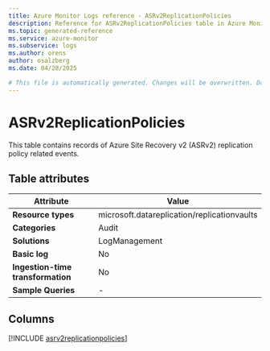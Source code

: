 ```yaml
---
title: Azure Monitor Logs reference - ASRv2ReplicationPolicies
description: Reference for ASRv2ReplicationPolicies table in Azure Monitor Logs.
ms.topic: generated-reference
ms.service: azure-monitor
ms.subservice: logs
ms.author: orens
author: osalzberg
ms.date: 04/28/2025

# This file is automatically generated. Changes will be overwritten. Do not change this file directly.
---
```


# ASRv2ReplicationPolicies

This table contains records of Azure Site Recovery v2 (ASRv2) replication policy related events.


## Table attributes

|Attribute|Value|
|---|---|
|**Resource types**|microsoft.datareplication/replicationvaults|
|**Categories**|Audit|
|**Solutions**| LogManagement|
|**Basic log**|No|
|**Ingestion-time transformation**|No|
|**Sample Queries**|-|



## Columns
  
[!INCLUDE [asrv2replicationpolicies](~/reusable-content/ce-skilling/azure/includes/azure-monitor/reference/tables/asrv2replicationpolicies-include.md)]

